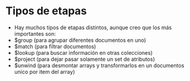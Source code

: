 # Tipos de etapas
- Hay muchos tipos de etapas distintos, aunque creo que los más importantes son:
- $group (para agrupar diferentes documentos en uno)
- $match (para filtrar documentos)
- $lookup (para buscar información en otras colecciones)
- $project (para dejar pasar solamente un set de atributos)
- $unwind (para desmontar arrays y transformarlos en un documentos unico por item del array)